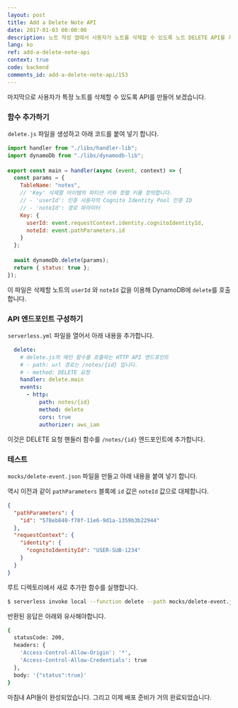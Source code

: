 ```yaml
---
layout: post
title: Add a Delete Note API
date: 2017-01-03 00:00:00
description: 노트 작성 앱에서 사용자가 노트를 삭제할 수 있도록 노트 DELETE API를 추가합니다. 이를 위해 우리는 Serverless Framework 프로젝트에 새로운 Lambda 함수를 추가 할 것입니다. Lambda 함수는 DynamoDB 테이블에서 사용자의 노트를 삭제합니다.
lang: ko
ref: add-a-delete-note-api
context: true
code: backend
comments_id: add-a-delete-note-api/153
---
```


마지막으로 사용자가 특정 노트를 삭제할 수 있도록 API를 만들어 보겠습니다.

### 함수 추가하기

<img class="code-marker" src="/assets/s.png" />`delete.js` 파일을 생성하고 아래 코드를 붙여 넣기 합니다.

``` javascript
import handler from "./libs/handler-lib";
import dynamoDb from "./libs/dynamodb-lib";

export const main = handler(async (event, context) => {
  const params = {
    TableName: "notes",
    // 'Key' 삭제할 아이템의 파티션 키와 정렬 키를 정의합니다.
    // - 'userId': 인증 사용자의 Cognito Identity Pool 인증 ID 
    // - 'noteId': 경로 파라미터
    Key: {
      userId: event.requestContext.identity.cognitoIdentityId,
      noteId: event.pathParameters.id
    }
  };

  await dynamoDb.delete(params);
  return { status: true };
});
```

이 파일은 삭제할 노트의 `userId` 와 `noteId` 값을 이용해 DynamoDB에 `delete`를 호출합니다. 

### API 엔드포인트 구성하기 

<img class="code-marker" src="/assets/s.png" />`serverless.yml` 파일을 열어서 아래 내용을 추가합니다. 

``` yaml
  delete:
    # delete.js의 메인 함수를 호출하는 HTTP API 엔드포인트
    # - path: url 경로는 /notes/{id} 입니다.
    # - method: DELETE 요청 
    handler: delete.main
    events:
      - http:
          path: notes/{id}
          method: delete
          cors: true
          authorizer: aws_iam
```

이것은 DELETE 요청 핸들러 함수를 `/notes/{id}` 엔드포인트에 추가합니다.

### 테스트

<img class="code-marker" src="/assets/s.png" />`mocks/delete-event.json` 파일을 만들고 아래 내용을 붙여 넣기 합니다.

역시 이전과 같이 `pathParameters` 블록에 `id` 값은 `noteId` 값으로 대체합니다.

``` json
{
  "pathParameters": {
    "id": "578eb840-f70f-11e6-9d1a-1359b3b22944"
  },
  "requestContext": {
    "identity": {
      "cognitoIdentityId": "USER-SUB-1234"
    }
  }
}
```
루트 디렉토리에서 새로 추가한 함수를 실행합니다.

``` bash
$ serverless invoke local --function delete --path mocks/delete-event.json
```

반환된 응답은 아래와 유사해야합니다.

``` bash
{
  statusCode: 200,
  headers: {
    'Access-Control-Allow-Origin': '*',
    'Access-Control-Allow-Credentials': true
  },
  body: '{"status":true}'
}
```

마침내 API들이 완성되었습니다. 그리고 이제 배포 준비가 거의 완료되었습니다.
